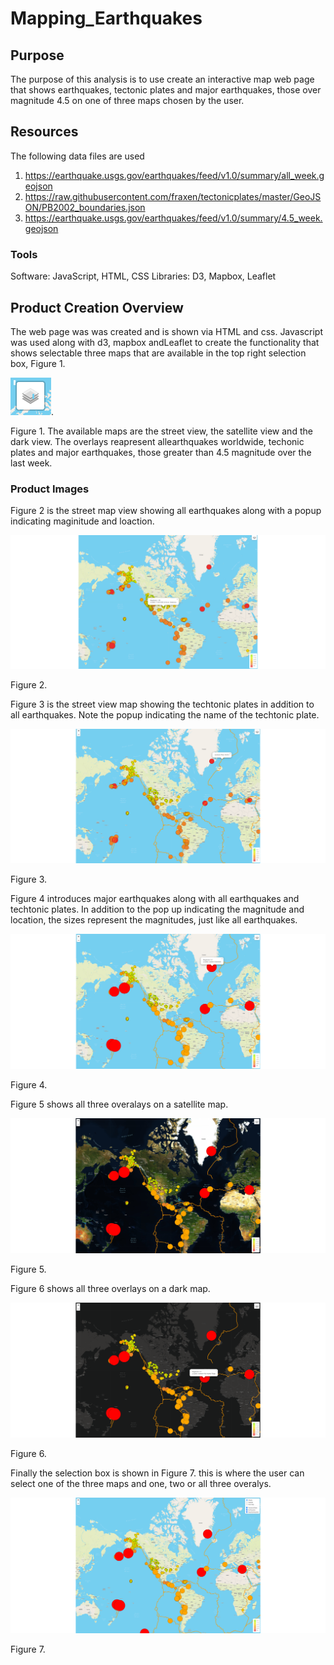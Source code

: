 # Mapping_Earthquakes

## Purpose
The purpose of this analysis is to use create an interactive map web page that shows earthquakes, tectonic plates and major earthquakes, those over magnitude 4.5 on one of three maps chosen by the user.

## Resources
The following data files are used
1. https://earthquake.usgs.gov/earthquakes/feed/v1.0/summary/all_week.geojson
2. https://raw.githubusercontent.com/fraxen/tectonicplates/master/GeoJSON/PB2002_boundaries.json
3. https://earthquake.usgs.gov/earthquakes/feed/v1.0/summary/4.5_week.geojson

### Tools
Software: JavaScript, HTML, CSS
Libraries: D3, Mapbox, Leaflet

## Product Creation Overview
The web page was was created and is shown via HTML and css. Javascript was used along with d3, mapbox andLeaflet to create the functionality that shows selectable three maps that are available in the top right
selection box, Figure 1.

![](https://github.com/davidmcbee/Mapping_Earthquakes/blob/master/Earthquake_Challenge/static/images/SelectionBox.png).

Figure 1.
The available maps are the street view, the satellite view and the dark view. The overlays reapresent allearthquakes worldwide, techonic plates and major earthquakes, those greater than 4.5 magnitude over the last week.
### Product Images
Figure 2 is the street map view showing all earthquakes along with a popup indicating maginitude and loaction.

![](https://github.com/davidmcbee/Mapping_Earthquakes/blob/master/Earthquake_Challenge/static/images/EarthquakesMap_street.png)

Figure 2.

Figure 3 is the street view map showing the techtonic plates in addition to all earthquakes. Note the popup indicating the name of the techtonic plate.

![](https://github.com/davidmcbee/Mapping_Earthquakes/blob/master/Earthquake_Challenge/static/images/EarthquakesMap_TechonicPlates_street.png)

Figure 3.

Figure 4 introduces major earthquakes along with all earthquakes and techtonic plates. In addition to the pop up indicating the magnitude and location, the sizes represent the magnitudes, just like all earthquakes.

![](https://github.com/davidmcbee/Mapping_Earthquakes/blob/master/Earthquake_Challenge/static/images/EarthquakesMap_MajorQuakes_street.png)

Figure 4.

Figure 5 shows all three overalays on a satellite map.

![](https://github.com/davidmcbee/Mapping_Earthquakes/blob/master/Earthquake_Challenge/static/images/Earthquakes_Satellite.png)

Figure 5.

Figure 6 shows all three overlays on a dark map.

![](https://github.com/davidmcbee/Mapping_Earthquakes/blob/master/Earthquake_Challenge/static/images/Earthquakes_Dark.png)

Figure 6.

Finally the selection box is shown in Figure 7. this is where the user can select one of the three maps and one, two or all three overalys.

![](https://github.com/davidmcbee/Mapping_Earthquakes/blob/master/Earthquake_Challenge/static/images/Earthquakes_control.png)

Figure 7.
